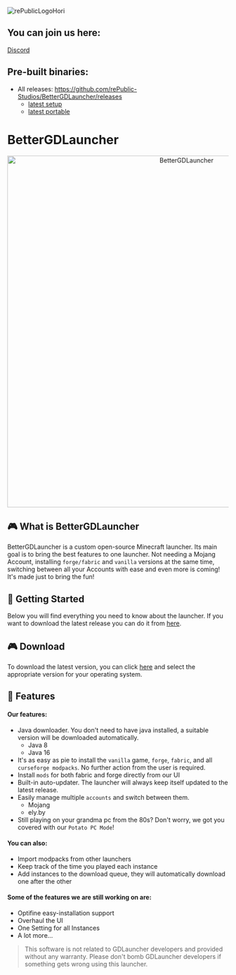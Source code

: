 ![rePublicLogoHori](https://user-images.githubusercontent.com/31509082/128656786-abac9d2a-d511-4929-a5af-0cab060dd9c4.png)

## You can join us here:

[Discord](https://discord.gg/tzebdd9AsM)

## Pre-built binaries:

- All releases: https://github.com/rePublic-Studios/BetterGDLauncher/releases
  - [latest setup](https://github.com/rePublic-Studios/BetterGDLauncher/releases/download/v1.4.2/BetterGDLauncher-win-setup.exe)
  - [latest portable](https://github.com/rePublic-Studios/BetterGDLauncher/releases/download/v1.4.2/BetterGDLauncher-win-portable.zip)

# BetterGDLauncher

<p align="center">
    <img width="800" height="auto" src="https://gdevs.io/showcase.jpg" alt="BetterGDLauncher" />
</p>

## 🎮 What is BetterGDLauncher

BetterGDLauncher is a custom open-source Minecraft launcher. Its main goal is to bring the best features to one launcher.
Not needing a Mojang Account, installing `forge/fabric` and `vanilla` versions at the same time, switching between all your Accounts with ease and even more is coming!
It's made just to bring the fun!

## 🚀 Getting Started

Below you will find everything you need to know about the launcher. If you want to download the latest release you can do it from [here](https://github.com/rePublic-Studios/BetterGDLauncher/releases).

## 🎮 Download

To download the latest version, you can click [here](https://github.com/rePublic-Studios/BetterGDLauncher/releases) and select the appropriate version for your operating system.

## 🎨 Features

#### Our features:

- Java downloader. You don't need to have java installed, a suitable version will be downloaded automatically.
  - Java 8
  - Java 16
- It's as easy as pie to install the `vanilla` game, `forge`, `fabric`, and all `curseforge modpacks`. No further action from the user is required.
- Install `mods` for both fabric and forge directly from our UI
- Built-in auto-updater. The launcher will always keep itself updated to the latest release.
- Easily manage multiple `accounts` and switch between them.
  - Mojang
  - ely.by
- Still playing on your grandma pc from the 80s? Don't worry, we got you covered with our `Potato PC Mode`!

#### You can also:

- Import modpacks from other launchers
- Keep track of the time you played each instance
- Add instances to the download queue, they will automatically download one after the other

#### Some of the features we are still working on are:

- Optifine easy-installation support
- Overhaul the UI
- One Setting for all Instances
- A lot more...


> This software is not related to GDLauncher developers and provided without any warranty. Please don't bomb GDLauncher developers if something gets wrong using this launcher.
